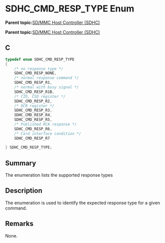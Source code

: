 # SDHC\_CMD\_RESP\_TYPE Enum

**Parent topic:**[SD/MMC Host Controller \(SDHC\)](GUID-8769733F-B27A-4567-BE7D-7BEA8C76F05E.md)

**Parent topic:**[SD/MMC Host Controller \(SDHC\)](GUID-D440DD4B-CA37-46F4-A6AA-4D57D9DAEF97.md)

## C

```c
typedef enum SDHC_CMD_RESP_TYPE
{
	/* no response type */
    SDHC_CMD_RESP_NONE, 
	/* normal response command */
    SDHC_CMD_RESP_R1, 
	/* normal with busy signal */
    SDHC_CMD_RESP_R1B, 
	/* CID, CSD register */
    SDHC_CMD_RESP_R2, 
	/* OCR register */
    SDHC_CMD_RESP_R3, 
    SDHC_CMD_RESP_R4, 
    SDHC_CMD_RESP_R5, 
	/* Published RCA response */
    SDHC_CMD_RESP_R6, 
	/* Card interface condition */
    SDHC_CMD_RESP_R7 
    
} SDHC_CMD_RESP_TYPE;

```

## Summary

The enumeration lists the supported response types

## Description

The enumeration is used to identify the expected response type for a given command.

## Remarks

None.

